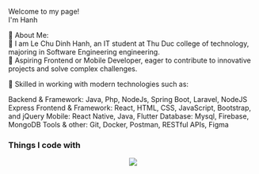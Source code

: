 <p>Welcome to my page! </br> I'm Hanh

🌱 About Me:</br>
🌱 I am Le Chu Dinh Hanh, an IT student at Thu Duc college of technology, majoring in Software Engineering engineering.</br>
🌱 Aspiring Frontend or Mobile Developer, eager to contribute to innovative projects and solve complex challenges.</br>

🌱 Skilled in working with modern technologies such as:

Backend & Framework: Java, Php, NodeJs, Spring Boot, Laravel, NodeJS Express 
Frontend & Framework: React, HTML, CSS, JavaScript, Bootstrap, and jQuery
Mobile: React Native, Java, Flutter
Database: Mysql, Firebase, MongoDB
Tools & other: Git, Docker, Postman, RESTful APIs, Figma

<h3>Things I code with</h3>

<p align="center">
  <a href="https://skillicons.dev">
    <img src="https://skillicons.dev/icons?i=github,laravel,c#,java,js,react,nodejs,redux,regex,mongodb,firebase,figma,css,css,bootstrap" />
  </a>
</p>
